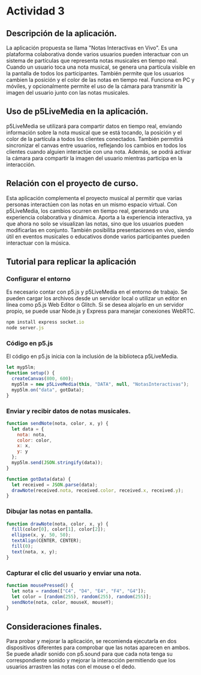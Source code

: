# Actividad 3
## Descripción de la aplicación.
La aplicación propuesta se llama "Notas Interactivas en Vivo". Es una plataforma colaborativa donde varios usuarios pueden interactuar con un sistema de partículas que representa notas musicales en tiempo real.
Cuando un usuario toca una nota musical, se genera una partícula visible en la pantalla de todos los participantes. También permite que los usuarios cambien la posición y el color de las notas en tiempo real. Funciona en PC y móviles, y opcionalmente permite el uso de la cámara para transmitir la imagen del usuario junto con las notas musicales.
## Uso de p5LiveMedia en la aplicación.
p5LiveMedia se utilizará para compartir datos en tiempo real, enviando información sobre la nota musical que se está tocando, la posición y el color de la partícula a todos los clientes conectados. También permitirá sincronizar el canvas entre usuarios, reflejando los cambios en todos los clientes cuando alguien interactúe con una nota. Además, se podrá activar la cámara para compartir la imagen del usuario mientras participa en la interacción.
## Relación con el proyecto de curso.
Esta aplicación complementa el proyecto musical al permitir que varias personas interactúen con las notas en un mismo espacio virtual. Con p5LiveMedia, los cambios ocurren en tiempo real, generando una experiencia colaborativa y dinámica. Aporta a la experiencia interactiva, ya que ahora no solo se visualizan las notas, sino que los usuarios pueden modificarlas en conjunto. También posibilita presentaciones en vivo, siendo útil en eventos musicales o educativos donde varios participantes pueden interactuar con la música.
## Tutorial para replicar la aplicación
### Configurar el entorno
Es necesario contar con p5.js y p5LiveMedia en el entorno de trabajo. Se pueden cargar los archivos desde un servidor local o utilizar un editor en línea como p5.js Web Editor o Glitch. Si se desea alojarlo en un servidor propio, se puede usar Node.js y Express para manejar conexiones WebRTC.
``` js
npm install express socket.io
node server.js
```
### Código en p5.js
El código en p5.js inicia con la inclusión de la biblioteca p5LiveMedia.
``` js
let myp5lm;
function setup() {
  createCanvas(800, 600);
  myp5lm = new p5LiveMedia(this, "DATA", null, "NotasInteractivas");
  myp5lm.on("data", gotData);
}
```
### Enviar y recibir datos de notas musicales.
``` js
function sendNote(nota, color, x, y) {
  let data = {
    nota: nota,
    color: color,
    x: x,
    y: y
  };
  myp5lm.send(JSON.stringify(data));
}

function gotData(data) {
  let received = JSON.parse(data);
  drawNote(received.nota, received.color, received.x, received.y);
}
```
### Dibujar las notas en pantalla.
``` js
function drawNote(nota, color, x, y) {
  fill(color[0], color[1], color[2]);
  ellipse(x, y, 50, 50);
  textAlign(CENTER, CENTER);
  fill(0);
  text(nota, x, y);
}
```
### Capturar el clic del usuario y enviar una nota.
``` js
function mousePressed() {
  let nota = random(["C4", "D4", "E4", "F4", "G4"]);
  let color = [random(255), random(255), random(255)];
  sendNote(nota, color, mouseX, mouseY);
}
```
## Consideraciones finales.
Para probar y mejorar la aplicación, se recomienda ejecutarla en dos dispositivos diferentes para comprobar que las notas aparecen en ambos. Se puede añadir sonido con p5.sound para que cada nota tenga su correspondiente sonido y mejorar la interacción permitiendo que los usuarios arrastren las notas con el mouse o el dedo.
